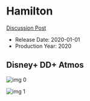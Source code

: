 # Hamilton

[Discussion Post](https://www.avsforum.com/threads/bass-eq-for-filtered-movies.2995212/post-59899408)

* Release Date: 2020-01-01
* Production Year: 2020

## Disney+ DD+ Atmos

![img 0](https://i.imgur.com/ediWrOR.jpg)

![img 1](https://i.imgur.com/578gqze.png)

